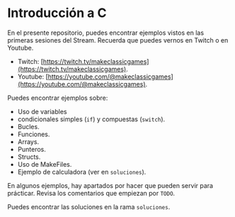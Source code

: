 # Introducción a C

En el presente repositorio, puedes encontrar ejemplos vistos en las primeras sesiones del Stream. Recuerda que puedes vernos en Twitch o en Youtube.

* Twitch: [https://twitch.tv/makeclassicgames](https://twitch.tv/makeclassicgames).
* Youtube: [https://youtube.com/@makeclassicgames](https://youtube.com/@makeclassicgames).


Puedes encontrar ejemplos sobre:

* Uso de variables
* condicionales simples (```if```) y compuestas (```switch```).
* Bucles.
* Funciones.
* Arrays.
* Punteros.
* Structs.
* Uso de MakeFiles.
* Ejemplo de calculadora (ver en ```soluciones```).

En algunos ejemplos, hay apartados por hacer que pueden servir para prácticar. Revisa los comentarios que empiezan por ```TODO```.

Puedes encontrar las soluciones en la rama ```soluciones```.